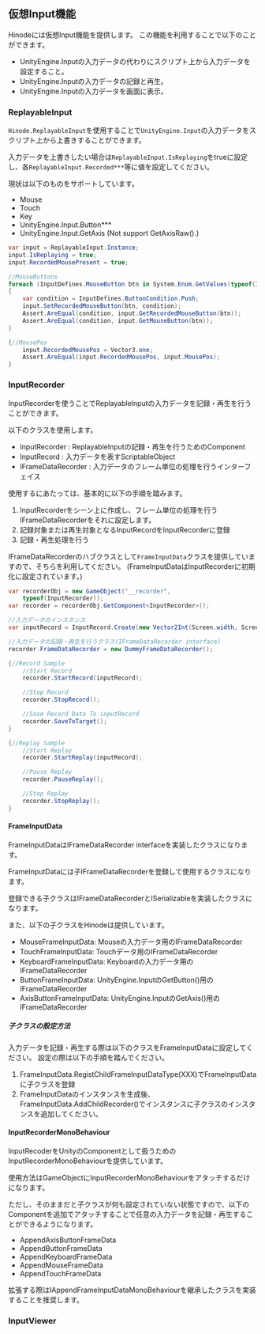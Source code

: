 ﻿## 仮想Input機能

Hinodeには仮想Input機能を提供します。
この機能を利用することで以下のことができます。

- UnityEngine.Inputの入力データの代わりにスクリプト上から入力データを設定すること。
- UnityEngine.Inputの入力データの記録と再生。
- UnityEngine.Inputの入力データを画面に表示。

### ReplayableInput

`Hinode.ReplayableInput`を使用することで`UnityEngine.Input`の入力データをスクリプト上から上書きすることができます。

入力データを上書きしたい場合は`ReplayableInput.IsReplaying`をtrueに設定し、各`ReplayableInput.Recorded***`等に値を設定してください。

現状は以下のものをサポートしています。

- Mouse
- Touch
- Key
- UnityEngine.Input.Button***
- UnityEngine.Input.GetAxis (Not support GetAxisRaw().)

```csharp
var input = ReplayableInput.Instance;
input.IsReplaying = true;
input.RecordedMousePresent = true;

//MouseButtons
foreach (InputDefines.MouseButton btn in System.Enum.GetValues(typeof(InputDefines.MouseButton)))
{
    var condition = InputDefines.ButtonCondition.Push;
    input.SetRecordedMouseButton(btn, condition);
    Assert.AreEqual(condition, input.GetRecordedMouseButton(btn));
    Assert.AreEqual(condition, input.GetMouseButton(btn));
}

{//MousePos
    input.RecordedMousePos = Vector3.one;
    Assert.AreEqual(input.RecordedMousePos, input.MousePos);
}

```

### InputRecorder

InputRecorderを使うことでReplayableInputの入力データを記録・再生を行うことができます。

以下のクラスを使用します。

- InputRecorder : ReplayableInputの記録・再生を行うためのComponent
- InputRecord : 入力データを表すScriptableObject
- IFrameDataRecorder : 入力データのフレーム単位の処理を行うインターフェイス

使用するにあたっては、基本的に以下の手順を踏みます。

1. InputRecorderをシーン上に作成し、フレーム単位の処理を行うIFrameDataRecorderをそれに設定します。
1. 記録対象または再生対象となるInputRecordをInputRecorderに登録
1. 記録・再生処理を行う

IFrameDataRecorderのハブクラスとして`FrameInputData`クラスを提供していますので、そちらを利用してください。
(FrameInputDataはInputRecorderに初期化に設定されています。)

```csharp
var recorderObj = new GameObject("__recorder",
    typeof(InputRecorder));
var recorder = recorderObj.GetComponent<InputRecorder>();

//入力データのインスタンス
var inputRecord = InputRecord.Create(new Vector2Int(Screen.width, Screen.height));

//入力データの記録・再生を行うクラス(IFrameDataRecorder interface)
recorder.FrameDataRecorder = new DummyFrameDataRecorder();

{//Record Sample
    //Start Record
    recorder.StartRecord(inputRecord);

    //Stop Record
    recorder.StopRecord();

    //Sase Record Data To inputRecord
    recorder.SaveToTarget();
}

{//Replay Sample
    //Start Replay
    recorder.StartReplay(inputRecord);

    //Pause Replay
    recorder.PauseReplay();

    //Stop Replay
    recorder.StopReplay();
}
```

#### FrameInputData

FrameInputDataはIFrameDataRecorder interfaceを実装したクラスになります。

FrameInputDataには子IFrameDataRecorderを登録して使用するクラスになります。

登録できる子クラスはIFrameDataRecorderとISerializableを実装したクラスになります。

また、以下の子クラスをHinodeは提供しています。

- MouseFrameInputData: Mouseの入力データ用のIFrameDataRecorder
- TouchFrameInputData: Touchデータ用のIFrameDataRecorder
- KeyboardFrameInputData: Keyboardの入力データ用のIFrameDataRecorder
- ButtonFrameInputData: UnityEngine.InputのGetButton()用のIFrameDataRecorder
- AxisButtonFrameInputData: UnityEngine.InputのGetAxis()用のIFrameDataRecorder

##### 子クラスの設定方法

入力データを記録・再生する際は以下のクラスをFrameInputDataに設定してください。
設定の際は以下の手順を踏んでください。

1. FrameInputData.RegistChildFrameInputDataType(XXX)でFrameInputDataに子クラスを登録
1. FrameInputDataのインスタンスを生成後、FrameInputData.AddChildRecorder()でインスタンスに子クラスのインスタンスを追加してください。

#### InputRecorderMonoBehaviour

InputRecoderをUnityのComponentとして扱うためのInputRecorderMonoBehaviourを提供しています。

使用方法はGameObjectにInputRecorderMonoBehaviourをアタッチするだけになります。

ただし、そのままだと子クラスが何も設定されていない状態ですので、以下のComponentを追加でアタッチすることで任意の入力データを記録・再生することができるようになります。

- AppendAxisButtonFrameData
- AppendButtonFrameData
- AppendKeyboardFrameData
- AppendMouseFrameData
- AppendTouchFrameData

拡張する際はIAppendFrameInputDataMonoBehaviourを継承したクラスを実装することを推奨します。

### InputViewer

